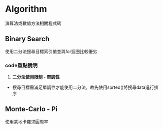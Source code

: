 # Algorithm
演算法或數值方法相關程式碼
## Binary Search
使用二分法搜尋目標索引值並與for迴圈比較優劣
### code重點說明
1.  **二分法使用限制 - 單調性**
  - 搜尋目標需滿足單調性才能使用二分法，故先使用sorted()將搜尋data進行排序
## Monte-Carlo - Pi
使用蒙地卡羅求圓周率
